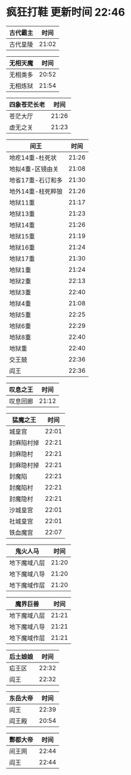 # 疯狂打鞋 更新时间 22:46

| 古代霸主   | 时间    |
|--------|-------|
| 古代皇陵 | 21:02 |

| 无相天魔   | 时间    |
|--------|-------|
| 无相类多 | 20:52 |
| 无相炼狱 | 21:54 |

| 四象苍茫长老   | 时间    |
|--------|-------|
| 苍茫大厅 | 21:26 |
| 虚无之关 | 21:23 |

| 间王   | 时间    |
|--------|-------|
| 地疙14重-杜死状 | 21:26 |
| 地拟4重-区镜由关 | 21:08 |
| 地省17重-石订和多 | 21:30 |
| 地外14重-柱死粹狼 | 21:26 |
| 地狱11重 | 21:17 |
| 地狱13重 | 21:23 |
| 地狱14重 | 21:26 |
| 地狱15重 | 21:19 |
| 地狱16重 | 21:24 |
| 地狱17重 | 21:30 |
| 地狱1重 | 21:24 |
| 地狱2重 | 22:13 |
| 地狱3重 | 22:40 |
| 地狱4重 | 21:08 |
| 地狱5重 | 22:25 |
| 地狱6重 | 22:29 |
| 地狱8重 | 22:40 |
| 地狱重 | 22:40 |
| 交王兢 | 22:36 |
| 阎王 | 22:36 |

| 叹息之王   | 时间    |
|--------|-------|
| 叹息回廊 | 21:12 |

| 猛魔之王   | 时间    |
|--------|-------|
| 城皇宫 | 22:01 |
| 封麻陷村掉 | 22:21 |
| 封麻隐村 | 22:21 |
| 封麻隐村掉 | 22:21 |
| 封魔陷 | 22:21 |
| 封魔陷村 | 22:21 |
| 封魔隐村 | 22:21 |
| 沙城皇宫 | 22:01 |
| 社城皇宫 | 22:01 |
| 铁血魔宫 | 22:07 |

| 鬼火人马   | 时间    |
|--------|-------|
| 地下魔域八层 | 21:20 |
| 地下魔域八导 | 21:20 |
| 地下魔域作层 | 21:20 |

| 魔界巨兽   | 时间    |
|--------|-------|
| 地下魔域八层 | 21:21 |
| 地下魔域八导 | 21:21 |
| 地下魔域作层 | 21:21 |

| 后土娘娘   | 时间    |
|--------|-------|
| 疝王区 | 22:32 |
| 阎王 | 22:32 |

| 东岳大帝   | 时间    |
|--------|-------|
| 阎王 | 22:39 |
| 阎王殿 | 20:54 |

| 酆都大帝   | 时间    |
|--------|-------|
| 间王网 | 22:44 |
| 阎王 | 22:44 |